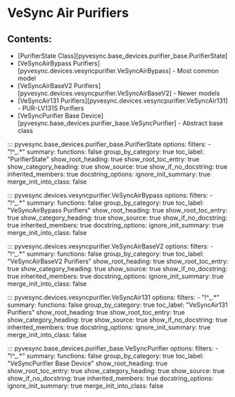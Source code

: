 # VeSync Air Purifiers

## Contents:

- [PurifierState Class][pyvesync.base_devices.purifier_base.PurifierState]
- [VeSyncAirBypass Purifiers][pyvesync.devices.vesyncpurifier.VeSyncAirBypass] - Most common model
- [VeSyncAirBaseV2 Purifiers][pyvesync.devices.vesyncpurifier.VeSyncAirBaseV2] - Newer models
- [VeSyncAir131 Purifiers][pyvesync.devices.vesyncpurifier.VeSyncAir131] - PUR-LV131S Purifiers
- [VeSyncPurifier Base Device][pyvesync.base_devices.purifier_base.VeSyncPurifier] - Abstract base class

::: pyvesync.base_devices.purifier_base.PurifierState
    options:
        filters:
            - "!^_.*"
        summary:
            functions: false
        group_by_category: true
        toc_label: "PurifierState"
        show_root_heading: true
        show_root_toc_entry: true
        show_category_heading: true
        show_source: true
        show_if_no_docstring: true
        inherited_members: true
        docstring_options:
            ignore_init_summary: true
        merge_init_into_class: false

::: pyvesync.devices.vesyncpurifier.VeSyncAirBypass
    options:
        filters:
            - "!^_.*"
        summary:
            functions: false
        group_by_category: true
        toc_label: "VeSyncAirBypass Purifiers"
        show_root_heading: true
        show_root_toc_entry: true
        show_category_heading: true
        show_source: true
        show_if_no_docstring: true
        inherited_members: true
        docstring_options:
            ignore_init_summary: true
        merge_init_into_class: false

::: pyvesync.devices.vesyncpurifier.VeSyncAirBaseV2
    options:
        filters:
            - "!^_.*"
        summary:
            functions: false
        group_by_category: true
        toc_label: "VeSyncAirBaseV2 Purifiers"
        show_root_heading: true
        show_root_toc_entry: true
        show_category_heading: true
        show_source: true
        show_if_no_docstring: true
        inherited_members: true
        docstring_options:
            ignore_init_summary: true
        merge_init_into_class: false

::: pyvesync.devices.vesyncpurifier.VeSyncAir131
    options:
        filters:
            - "!^_.*"
        summary:
            functions: false
        group_by_category: true
        toc_label: "VeSyncAir131 Purifiers"
        show_root_heading: true
        show_root_toc_entry: true
        show_category_heading: true
        show_source: true
        show_if_no_docstring: true
        inherited_members: true
        docstring_options:
            ignore_init_summary: true
        merge_init_into_class: false

::: pyvesync.base_devices.purifier_base.VeSyncPurifier
    options:
        filters:
            - "!^_.*"
        summary:
            functions: false
        group_by_category: true
        toc_label: "VeSyncPurifier Base Device"
        show_root_heading: true
        show_root_toc_entry: true
        show_category_heading: true
        show_source: true
        show_if_no_docstring: true
        inherited_members: true
        docstring_options:
            ignore_init_summary: true
        merge_init_into_class: false
